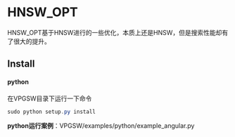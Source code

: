 # HNSW_OPT
HNSW_OPT基于HNSW进行的一些优化，本质上还是HNSW，但是搜索性能却有了很大的提升。
## Install

#### python

在VPGSW目录下运行一下命令

```java
sudo python setup.py install
```

**python运行案例**：VPGSW/examples/python/example_angular.py

